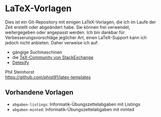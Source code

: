 # LaTeX-Vorlagen

Dies ist ein Git-Repository mit einigen LaTeX-Vorlagen, die ich im Laufe der Zeit erstellt oder abgeändert habe.
Sie können frei verwendet, weitergegeben oder angepasst werden.
Ich bin dankbar für Verbesserungsvorschläge jeglicher Art, einen LaTeX-Support kann ich jedoch nicht anbieten.
Daher verweise ich auf:

* gängige Suchmaschinen
* die [TeX-Community von StackExchange](https://tex.stackexchange.com/)
* [Detexify](http://detexify.kirelabs.org/classify.html)

Phil Steinhorst <br/>
https://github.com/phist91/latex-templates


## Vorhandene Vorlagen
* `abgaben-listings`: Informatik-Übungszettelabgaben mit Listings
* `abgaben-minted`: Informatik-Übungszettelabgaben mit minted
